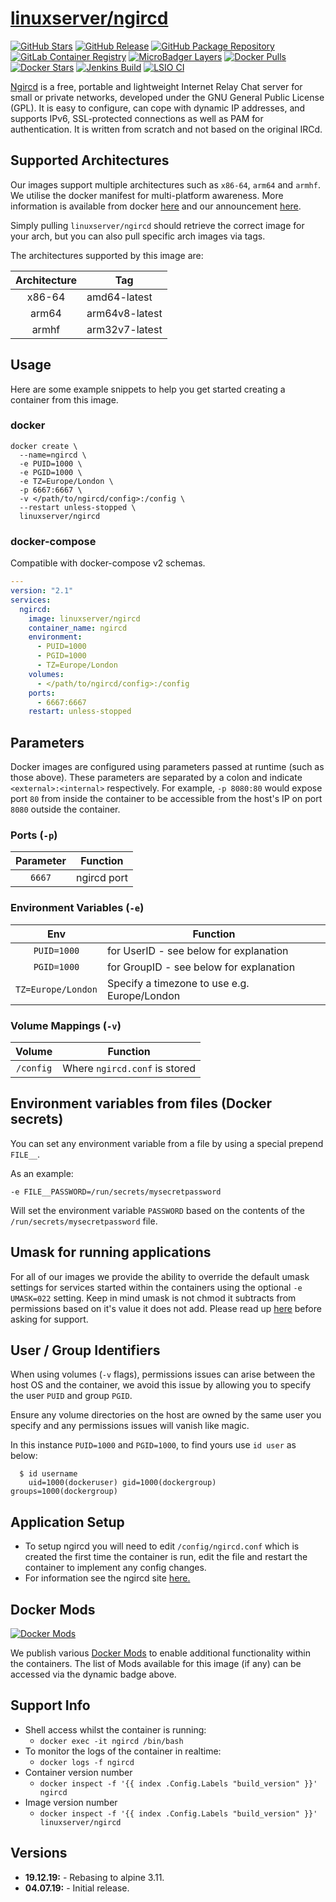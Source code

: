 # [linuxserver/ngircd](https://github.com/linuxserver/docker-ngircd)

[![GitHub Stars](https://img.shields.io/github/stars/linuxserver/docker-ngircd.svg?color=94398d&labelColor=555555&logoColor=ffffff&style=for-the-badge&logo=github)](https://github.com/linuxserver/docker-ngircd)
[![GitHub Release](https://img.shields.io/github/release/linuxserver/docker-ngircd.svg?color=94398d&labelColor=555555&logoColor=ffffff&style=for-the-badge&logo=github)](https://github.com/linuxserver/docker-ngircd/releases)
[![GitHub Package Repository](https://img.shields.io/static/v1.svg?color=94398d&labelColor=555555&logoColor=ffffff&style=for-the-badge&label=linuxserver.io&message=GitHub%20Package&logo=github)](https://github.com/linuxserver/docker-ngircd/packages)
[![GitLab Container Registry](https://img.shields.io/static/v1.svg?color=94398d&labelColor=555555&logoColor=ffffff&style=for-the-badge&label=linuxserver.io&message=GitLab%20Registry&logo=gitlab)](https://gitlab.com/Linuxserver.io/docker-ngircd/container_registry)
[![MicroBadger Layers](https://img.shields.io/microbadger/layers/linuxserver/ngircd.svg?color=94398d&labelColor=555555&logoColor=ffffff&style=for-the-badge)](https://microbadger.com/images/linuxserver/ngircd "Get your own version badge on microbadger.com")
[![Docker Pulls](https://img.shields.io/docker/pulls/linuxserver/ngircd.svg?color=94398d&labelColor=555555&logoColor=ffffff&style=for-the-badge&label=pulls&logo=docker)](https://hub.docker.com/r/linuxserver/ngircd)
[![Docker Stars](https://img.shields.io/docker/stars/linuxserver/ngircd.svg?color=94398d&labelColor=555555&logoColor=ffffff&style=for-the-badge&label=stars&logo=docker)](https://hub.docker.com/r/linuxserver/ngircd)
[![Jenkins Build](https://img.shields.io/jenkins/build?labelColor=555555&logoColor=ffffff&style=for-the-badge&jobUrl=https%3A%2F%2Fci.linuxserver.io%2Fjob%2FDocker-Pipeline-Builders%2Fjob%2Fdocker-ngircd%2Fjob%2Fmaster%2F&logo=jenkins)](https://ci.linuxserver.io/job/Docker-Pipeline-Builders/job/docker-ngircd/job/master/)
[![LSIO CI](https://img.shields.io/badge/dynamic/yaml?color=94398d&labelColor=555555&logoColor=ffffff&style=for-the-badge&label=CI&query=CI&url=https%3A%2F%2Flsio-ci.ams3.digitaloceanspaces.com%2Flspipepr%2Fngircd%2Flatest%2Fci-status.yml)](https://lsio-ci.ams3.digitaloceanspaces.com/linuxserver/ngircd/latest/index.html)

[Ngircd](https://ngircd.barton.de/) is a free, portable and lightweight Internet Relay Chat server for small or private networks, developed under the GNU General Public License (GPL). It is easy to configure, can cope with dynamic IP addresses, and supports IPv6, SSL-protected connections as well as PAM for authentication. It is written from scratch and not based on the original IRCd.

## Supported Architectures

Our images support multiple architectures such as `x86-64`, `arm64` and `armhf`. We utilise the docker manifest for multi-platform awareness. More information is available from docker [here](https://github.com/docker/distribution/blob/master/docs/spec/manifest-v2-2.md#manifest-list) and our announcement [here](https://blog.linuxserver.io/2019/02/21/the-lsio-pipeline-project/).

Simply pulling `linuxserver/ngircd` should retrieve the correct image for your arch, but you can also pull specific arch images via tags.

The architectures supported by this image are:

| Architecture | Tag |
| :----: | --- |
| x86-64 | amd64-latest |
| arm64 | arm64v8-latest |
| armhf | arm32v7-latest |


## Usage

Here are some example snippets to help you get started creating a container from this image.

### docker

```
docker create \
  --name=ngircd \
  -e PUID=1000 \
  -e PGID=1000 \
  -e TZ=Europe/London \
  -p 6667:6667 \
  -v </path/to/ngircd/config>:/config \
  --restart unless-stopped \
  linuxserver/ngircd
```


### docker-compose

Compatible with docker-compose v2 schemas.

```yaml
---
version: "2.1"
services:
  ngircd:
    image: linuxserver/ngircd
    container_name: ngircd
    environment:
      - PUID=1000
      - PGID=1000
      - TZ=Europe/London
    volumes:
      - </path/to/ngircd/config>:/config
    ports:
      - 6667:6667
    restart: unless-stopped
```

## Parameters

Docker images are configured using parameters passed at runtime (such as those above). These parameters are separated by a colon and indicate `<external>:<internal>` respectively. For example, `-p 8080:80` would expose port `80` from inside the container to be accessible from the host's IP on port `8080` outside the container.

### Ports (`-p`)

| Parameter | Function |
| :----: | --- |
| `6667` | ngircd port |


### Environment Variables (`-e`)

| Env | Function |
| :----: | --- |
| `PUID=1000` | for UserID - see below for explanation |
| `PGID=1000` | for GroupID - see below for explanation |
| `TZ=Europe/London` | Specify a timezone to use e.g. Europe/London |

### Volume Mappings (`-v`)

| Volume | Function |
| :----: | --- |
| `/config` | Where `ngircd.conf` is stored |



## Environment variables from files (Docker secrets)

You can set any environment variable from a file by using a special prepend `FILE__`.

As an example:

```
-e FILE__PASSWORD=/run/secrets/mysecretpassword
```

Will set the environment variable `PASSWORD` based on the contents of the `/run/secrets/mysecretpassword` file.

## Umask for running applications

For all of our images we provide the ability to override the default umask settings for services started within the containers using the optional `-e UMASK=022` setting.
Keep in mind umask is not chmod it subtracts from permissions based on it's value it does not add. Please read up [here](https://en.wikipedia.org/wiki/Umask) before asking for support.


## User / Group Identifiers

When using volumes (`-v` flags), permissions issues can arise between the host OS and the container, we avoid this issue by allowing you to specify the user `PUID` and group `PGID`.

Ensure any volume directories on the host are owned by the same user you specify and any permissions issues will vanish like magic.

In this instance `PUID=1000` and `PGID=1000`, to find yours use `id user` as below:

```
  $ id username
    uid=1000(dockeruser) gid=1000(dockergroup) groups=1000(dockergroup)
```

## Application Setup

- To setup ngircd you will need to edit `/config/ngircd.conf` which is created the first time the container is run, edit the file and restart the container to implement any config changes.  
- For information see the ngircd site [here.](https://github.com/ngircd/ngircd/blob/master/doc/sample-ngircd.conf.tmpl)


## Docker Mods
[![Docker Mods](https://img.shields.io/badge/dynamic/yaml?color=94398d&labelColor=555555&logoColor=ffffff&style=for-the-badge&label=mods&query=%24.mods%5B%27ngircd%27%5D.mod_count&url=https%3A%2F%2Fraw.githubusercontent.com%2Flinuxserver%2Fdocker-mods%2Fmaster%2Fmod-list.yml)](https://mods.linuxserver.io/?mod=ngircd "view available mods for this container.")

We publish various [Docker Mods](https://github.com/linuxserver/docker-mods) to enable additional functionality within the containers. The list of Mods available for this image (if any) can be accessed via the dynamic badge above.


## Support Info

* Shell access whilst the container is running:
  * `docker exec -it ngircd /bin/bash`
* To monitor the logs of the container in realtime:
  * `docker logs -f ngircd`
* Container version number
  * `docker inspect -f '{{ index .Config.Labels "build_version" }}' ngircd`
* Image version number
  * `docker inspect -f '{{ index .Config.Labels "build_version" }}' linuxserver/ngircd`

## Versions

* **19.12.19:** - Rebasing to alpine 3.11.
* **04.07.19:** - Initial release.
